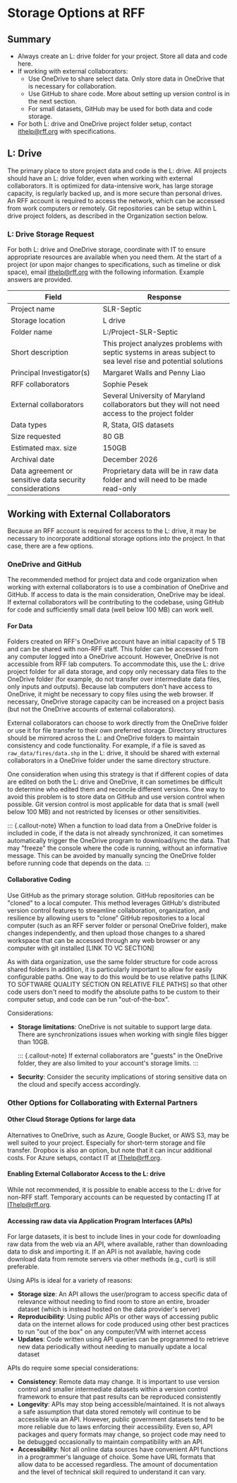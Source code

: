 # Storage Options at RFF

## Summary

* Always create an L: drive folder for your project. Store all data and code here.
* If working with external collaborators:
  * Use OneDrive to share select data. Only store data in OneDrive that is necessary for collaboration.
  * Use GitHub to share code. More about setting up version control is in the next section.
  * For small datasets, GitHub may be used for both data and code storage.
* For both L: drive and OneDrive project folder setup, contact ithelp@rff.org with specifications.

## L: Drive

The primary place to store project data and code is the L: drive.
All projects should have an L: drive folder, even when working with external collaborators.
It is optimized for data-intensive work, has large storage capacity, is regularly backed up, and is more secure than personal drives.
An RFF account is required to access the network, which can be accessed from work computers or remotely.
Git repositories can be setup within L drive project folders, as described in the Organization section below.

### L: Drive Storage Request
For both L: drive and OneDrive storage, coordinate with IT to ensure appropriate resources are available when you need them.
At the start of a project (or upon major changes to specifications, such as timeline or disk space), email ithelp@rff.org with the following information. Example answers are provided.

| Field | Response |
| --- | --- |
| Project name | SLR-Septic |
| Storage location | L drive |
| Folder name | L:/Project-SLR-Septic |
| Short description | This project analyzes problems with septic systems in areas subject to sea level rise and potential solutions |
| Principal Investigator(s) | Margaret Walls and Penny Liao |
| RFF collaborators  | Sophie Pesek |
| External collaborators | Several University of Maryland collaborators but they will not need access to the project folder |
| Data types | R, Stata, GIS datasets |
| Size requested | 80 GB |
| Estimated max. size | 150GB |
| Archival date | December 2026 |
| Data agreement or sensitive data security considerations | Proprietary data will be in raw data folder and will need to be made read-only |

## Working with External Collaborators

Because an RFF account is required for access to the L: drive, it may be necessary to incorporate additional storage options into the project.
In that case, there are a few options.

### OneDrive and GitHub
The recommended method for project data and code organization when working with external collaborators is to use a combination of OneDrive and GitHub.
If access to data is the main consideration, OneDrive may be ideal. If external collaborators will be contributing to the codebase, using GitHub for code and sufficiently small data (well below 100 MB) can work well.

#### For Data

Folders created on RFF's OneDrive account have an initial capacity of 5 TB and can be shared with non-RFF staff.
This folder can be accessed from any computer logged into a OneDrive account.
However, OneDrive is not accessible from RFF lab computers.
To accommodate this, use the L: drive project folder for all data storage, and copy only necessary data files to the OneDrive folder (for example, do not transfer over intermediate data files, only inputs and outputs).
Because lab computers don't have access to OneDrive, it might be necessary to copy files using the web browser.
If necessary, OneDrive storage capacity can be increased on a project basis (but not the OneDrive accounts of external collaborators).

External collaborators can choose to work directly from the OneDrive folder or use it for file transfer to their own preferred storage.
Directory structures should be mirrored across the L: and OneDrive folders to maintain consistency and code functionality.
For example, if a file is saved as `raw_data/fires/data.shp` in the L: drive, it should be shared with external collaborators in a OneDrive folder under the same directory structure.

One consideration when using this strategy is that if different copies of data are edited on both the L: drive and OneDrive, it can sometimes be difficult to determine who edited them and reconcile different versions.
One way to avoid this problem is to store data on GitHub and use version control when possible. 
Git version control is most applicable for data that is small (well below 100 MB) and not restricted by licenses or other sensitivities.

::: {.callout-note}
When a function to load data from a OneDrive folder is included in code, if the data is not already synchronized, it can sometimes automatically trigger the OneDrive program to download/sync the data. That may "freeze" the console where the code is running, without an informative message. This can be avoided by manually syncing the OneDrive folder before running code that depends on the data.
:::

#### Collaborative Coding

Use GitHub as the primary storage solution.
GitHub repositories can be "cloned" to a local computer.
This method leverages GitHub's distributed version control features to streamline collaboration, organization, and resilience by allowing users to "clone" GitHub repositories to a local computer (such as an RFF server folder or personal OneDrive folder), make changes independently, and then upload those changes to a shared workspace that can be accessed through any web browser or any computer with git installed
[LINK TO VC SECTION]

As with data organization, use the same folder structure for code across shared folders
In addition, it is particularly important to allow for easily configurable paths.
One way to do this would be to use relative paths [LINK TO SOFTWARE QUALITY SECTION ON RELATIVE FILE PATHS] so that other code users don't need to modify the absolute paths to be custom to their computer setup, and code can be run "out-of-the-box".

Considerations:

* __Storage limitations__: OneDrive is not suitable to support large data. There are synchronizations issues when working with single files bigger than 10GB.

  ::: {.callout-note}
  If external collaborators are "guests" in the OneDrive folder, they are also limited to your account's storage limits.
  :::

* __Security__: Consider the security implications of storing sensitive data on the cloud and specify access accordingly.

### Other Options for Collaborating with External Partners

#### Other Cloud Storage Options for large data

Alternatives to OneDrive, such as Azure, Google Bucket, or AWS S3, may be well suited to your project. Especially for short-term storage and file transfer.
Dropbox is also an option, but note that it can incur additional costs.
For Azure setups, contact IT at IThelp@rff.org. 

#### Enabling External Collaborator Access to the L: drive

While not recommended, it is possible to enable access to the L: drive for non-RFF staff.
Temporary accounts can be requested by contacting IT at IThelp@rff.org.

#### Accessing raw data via Application Program Interfaces (APIs)

For large datasets, it is best to include lines in your code for downloading raw data from the web via an API, where available, rather than downloading data to disk and importing it.
If an API is not available, having code download data from remote servers via other methods (e.g., curl) is still preferable.

Using APIs is ideal for a variety of reasons:

* __Storage size__: An API allows the user/program to access specific data of relevance without needing to find room to store an entire, broader dataset (which is instead hosted on the data provider's server)
* __Reproducibility__: Using public APIs or other ways of accessing public data on the internet allows for code produced using other best practices to run "out of the box" on any computer/VM with internet access
* __Updates__: Code written using API queries can be programmed to retrieve new data periodically without needing to manually update a local dataset

APIs do require some special considerations:

* __Consistency__: Remote data may change. It is important to use version control and smaller intermediate datasets within a version control framework to ensure that past results can be reproduced consistently
* __Longevity__: APIs may stop being accessible/maintained. It is not always a safe assumption that data stored remotely will continue to be accessible via an API. However, public government datasets tend to be more reliable due to laws enforcing their accessibility. Even so, API packages and query formats may change, so project code may need to be debugged occasionally to maintain compatibility with an API.
* __Accessibility__: Not all online data sources have convenient API functions in a programmer's language of choice. Some have URL formats that allow data to be accessed regardless. The amount of documentation and the level of technical skill required to understand it can vary.


